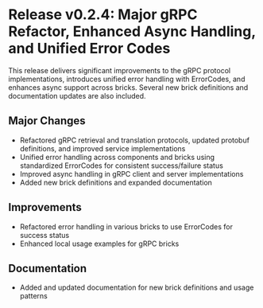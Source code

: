 # Release v0.2.4: Major gRPC Refactor, Enhanced Async Handling, and Unified Error Codes

This release delivers significant improvements to the gRPC protocol implementations, introduces unified error handling with ErrorCodes, and enhances async support across bricks. Several new brick definitions and documentation updates are also included.

## Major Changes
- Refactored gRPC retrieval and translation protocols, updated protobuf definitions, and improved service implementations
- Unified error handling across components and bricks using standardized ErrorCodes for consistent success/failure status
- Improved async handling in gRPC client and server implementations
- Added new brick definitions and expanded documentation

## Improvements
- Refactored error handling in various bricks to use ErrorCodes for success status
- Enhanced local usage examples for gRPC bricks

## Documentation
- Added and updated documentation for new brick definitions and usage patterns